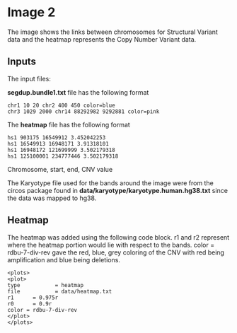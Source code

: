 # Image 2

The image shows the links between chromosomes for Structural Variant data and the heatmap represents the Copy Number Variant data.

## Inputs
The input files:

**segdup.bundle1.txt** file has the following format
```
chr1 10 20 chr2 400 450 color=blue
chr3 1029 2000 chr14 88292982 9292881 color=pink
```

The **heatmap** file has the following format
```
hs1 903175 16549912 3.452042253
hs1 16549913 16948171 3.91318101
hs1 16948172 121699999 3.502179318
hs1 125100001 234777446 3.502179318
```
Chromosome, start, end, CNV value

The Karyotype file used for the bands around the image were from the circos package found in **data/karyotype/karyotype.human.hg38.txt** since the data was mapped to hg38.

## Heatmap
The heatmap was added using the following code block. r1 and r2 represent where the heatmap portion would lie with respect to the bands. color = rdbu-7-div-rev gave the red, blue, grey coloring of the CNV with red being amplification and blue being deletions.
```
<plots>
<plot>
type 		   = heatmap
file 		   = data/heatmap.txt
r1      = 0.975r
r0      = 0.9r
color = rdbu-7-div-rev
</plot>
</plots>
```


